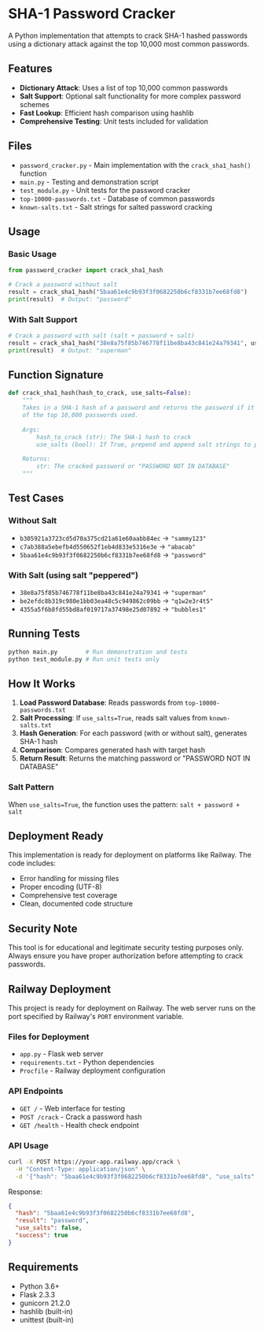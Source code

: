 # SHA-1 Password Cracker

A Python implementation that attempts to crack SHA-1 hashed passwords using a dictionary attack against the top 10,000 most common passwords.

## Features

- **Dictionary Attack**: Uses a list of top 10,000 common passwords
- **Salt Support**: Optional salt functionality for more complex password schemes
- **Fast Lookup**: Efficient hash comparison using hashlib
- **Comprehensive Testing**: Unit tests included for validation

## Files

- `password_cracker.py` - Main implementation with the `crack_sha1_hash()` function
- `main.py` - Testing and demonstration script
- `test_module.py` - Unit tests for the password cracker
- `top-10000-passwords.txt` - Database of common passwords
- `known-salts.txt` - Salt strings for salted password cracking

## Usage

### Basic Usage

```python
from password_cracker import crack_sha1_hash

# Crack a password without salt
result = crack_sha1_hash("5baa61e4c9b93f3f0682250b6cf8331b7ee68fd8")
print(result)  # Output: "password"
```

### With Salt Support

```python
# Crack a password with salt (salt + password + salt)
result = crack_sha1_hash("38e8a75f85b746778f11be8ba43c841e24a79341", use_salts=True)
print(result)  # Output: "superman"
```

## Function Signature

```python
def crack_sha1_hash(hash_to_crack, use_salts=False):
    """
    Takes in a SHA-1 hash of a password and returns the password if it is one 
    of the top 10,000 passwords used.
    
    Args:
        hash_to_crack (str): The SHA-1 hash to crack
        use_salts (bool): If True, prepend and append salt strings to passwords
    
    Returns:
        str: The cracked password or "PASSWORD NOT IN DATABASE"
    """
```

## Test Cases

### Without Salt
- `b305921a3723cd5d70a375cd21a61e60aabb84ec` → `"sammy123"`
- `c7ab388a5ebefb4d550652f1eb4d833e5316e3e` → `"abacab"`
- `5baa61e4c9b93f3f0682250b6cf8331b7ee68fd8` → `"password"`

### With Salt (using salt "peppered")
- `38e8a75f85b746778f11be8ba43c841e24a79341` → `"superman"`
- `be2efdc8b319c980e1bb03ea48c5c949862c09bb` → `"q1w2e3r4t5"`
- `4355a5f6b8fd55bd8af019717a37498e25d07892` → `"bubbles1"`

## Running Tests

```bash
python main.py        # Run demonstration and tests
python test_module.py # Run unit tests only
```

## How It Works

1. **Load Password Database**: Reads passwords from `top-10000-passwords.txt`
2. **Salt Processing**: If `use_salts=True`, reads salt values from `known-salts.txt`
3. **Hash Generation**: For each password (with or without salt), generates SHA-1 hash
4. **Comparison**: Compares generated hash with target hash
5. **Return Result**: Returns the matching password or "PASSWORD NOT IN DATABASE"

### Salt Pattern

When `use_salts=True`, the function uses the pattern: `salt + password + salt`

## Deployment Ready

This implementation is ready for deployment on platforms like Railway. The code includes:
- Error handling for missing files
- Proper encoding (UTF-8)
- Comprehensive test coverage
- Clean, documented code structure

## Security Note

This tool is for educational and legitimate security testing purposes only. Always ensure you have proper authorization before attempting to crack passwords.

## Railway Deployment

This project is ready for deployment on Railway. The web server runs on the port specified by Railway's `PORT` environment variable.

### Files for Deployment
- `app.py` - Flask web server
- `requirements.txt` - Python dependencies  
- `Procfile` - Railway deployment configuration

### API Endpoints

- `GET /` - Web interface for testing
- `POST /crack` - Crack a password hash
- `GET /health` - Health check endpoint

### API Usage

```bash
curl -X POST https://your-app.railway.app/crack \
  -H "Content-Type: application/json" \
  -d '{"hash": "5baa61e4c9b93f3f0682250b6cf8331b7ee68fd8", "use_salts": false}'
```

Response:
```json
{
  "hash": "5baa61e4c9b93f3f0682250b6cf8331b7ee68fd8",
  "result": "password",
  "use_salts": false,
  "success": true
}
```

## Requirements

- Python 3.6+
- Flask 2.3.3
- gunicorn 21.2.0
- hashlib (built-in)
- unittest (built-in)